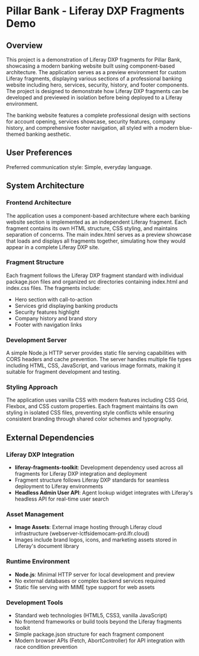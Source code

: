 # Pillar Bank - Liferay DXP Fragments Demo

## Overview

This project is a demonstration of Liferay DXP fragments for Pillar Bank, showcasing a modern banking website built using component-based architecture. The application serves as a preview environment for custom Liferay fragments, displaying various sections of a professional banking website including hero, services, security, history, and footer components. The project is designed to demonstrate how Liferay DXP fragments can be developed and previewed in isolation before being deployed to a Liferay environment.

The banking website features a complete professional design with sections for account opening, services showcase, security features, company history, and comprehensive footer navigation, all styled with a modern blue-themed banking aesthetic.

## User Preferences

Preferred communication style: Simple, everyday language.

## System Architecture

### Frontend Architecture
The application uses a component-based architecture where each banking website section is implemented as an independent Liferay fragment. Each fragment contains its own HTML structure, CSS styling, and maintains separation of concerns. The main index.html serves as a preview showcase that loads and displays all fragments together, simulating how they would appear in a complete Liferay DXP site.

### Fragment Structure
Each fragment follows the Liferay DXP fragment standard with individual package.json files and organized src directories containing index.html and index.css files. The fragments include:
- Hero section with call-to-action
- Services grid displaying banking products
- Security features highlight
- Company history and brand story
- Footer with navigation links

### Development Server
A simple Node.js HTTP server provides static file serving capabilities with CORS headers and cache prevention. The server handles multiple file types including HTML, CSS, JavaScript, and various image formats, making it suitable for fragment development and testing.

### Styling Approach
The application uses vanilla CSS with modern features including CSS Grid, Flexbox, and CSS custom properties. Each fragment maintains its own styling in isolated CSS files, preventing style conflicts while ensuring consistent branding through shared color schemes and typography.

## External Dependencies

### Liferay DXP Integration
- **liferay-fragments-toolkit**: Development dependency used across all fragments for Liferay DXP integration and deployment
- Fragment structure follows Liferay DXP standards for seamless deployment to Liferay environments
- **Headless Admin User API**: Agent lookup widget integrates with Liferay's headless API for real-time user search

### Asset Management
- **Image Assets**: External image hosting through Liferay cloud infrastructure (webserver-lctfsidemocam-prd.lfr.cloud)
- Images include brand logos, icons, and marketing assets stored in Liferay's document library

### Runtime Environment
- **Node.js**: Minimal HTTP server for local development and preview
- No external databases or complex backend services required
- Static file serving with MIME type support for web assets

### Development Tools
- Standard web technologies (HTML5, CSS3, vanilla JavaScript)
- No frontend frameworks or build tools beyond the Liferay fragments toolkit
- Simple package.json structure for each fragment component
- Modern browser APIs (Fetch, AbortController) for API integration with race condition prevention
